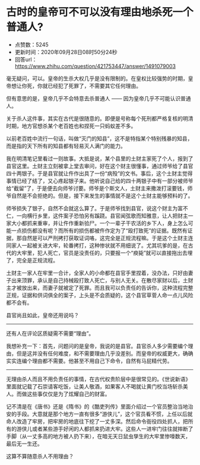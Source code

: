 # 古时的皇帝可不可以没有理由地杀死一个普通人?
- 点赞数：5245
- 更新时间：2020年09月28日08时50分24秒
- 回答url：https://www.zhihu.com/question/421753447/answer/1491079003
<body>
 <p data-pid="yRv_4UIB">毫无疑问，可以。皇帝的生杀大权几乎是没有限制的。在皇权比较强势的时期，皇帝想让你死，你就已经犯了死罪了，不需要其它任何理由。</p>
 <p data-pid="FPE0vGT3">但有意思的是，皇帝几乎不会特意去杀普通人 —— 因为皇帝几乎不可能认识普通人。</p>
 <p data-pid="T-8GIZ8e">关于杀人这件事，其实在古代是很随意的。即便是号称每个死刑都严格复核的明清时期，地方官想杀某个老百姓也和捏死一只蚂蚁差不多。</p>
 <p data-pid="pdCuXKAU">以前老百姓中流行一句话，叫做“灭门的知县”，这不是特指某个特别残暴的知县，而是指的天下所有的知县都有轻易灭人满门的能力。</p>
 <p data-pid="Kc2ouKoK">我在明清笔记里看过一则故事。大抵是说，某个县里的土财主家死了个人，报到了县官这里。土财主立刻被拿上堂去审问，好在这个财主很懂事，通过师爷给了县官四十两银子。于是县官就让仵作出具了一份“病殁”的文书。事后，这个土财主觉得事情已经了结了，又心疼起银子来。他听说自己给的四十两银子中有一部分被师爷给“截留”了，于是便去向师爷讨要。师爷是个斯文人，土财主来撒泼打滚要钱，师爷自然是不会拒绝的。但是，接下来发生的事情就不是这个土财主能够预料的了。</p>
 <p data-pid="iN5v9oRt">师爷损失了银子，自然不会就这么算了。于是师爷找到县官，说这个财主为富不仁，一向横行乡里，这件案子恐怕另有蹊跷。县官闻弦歌而知雅意，让人把财主一家大小都抓来重审，并让仵作重新验尸。一个一辈子干农活的乡下人，身上怎么可能一点损伤都没有呢？而所有的损伤都被仵作定为了“殴打致死”的证据。既然有证据，那自然是可以严刑拷打获取证词咯，这完全是正规流程嘛。于是这个土财主连同家人一起被关进大牢，轮番拷打，这种惨状就不用细说了。尤其坑爹的是，在古代的大牢里，犯人死亡，官员是没责任的，只要报一个“瘐毙”就可以直接拖出去埋了，完全是正规流程。</p>
 <p data-pid="ZRoqCRDD">土财主一家人在牢里一合计，全家人的小命都在县官手里捏着，没办法，只好由妻子出来顶罪，承认是自己持械殴打致人死亡，与别人无关。在散尽家财以后，土财主才被放出来，而妻子就被定了死罪。而且我可以负责任的告诉你，这种流程完整正规，证据和供词俱全的案子，上头是不会质疑的，这个县官草菅人命一点儿风险都不会有。</p>
 <p data-pid="6hy4GYTn">县官尚且如此，皇帝还用说吗？</p>
 <hr>
 <p data-pid="VbhWLR5v">还有人在评论区质疑需不需要“理由”。</p>
 <p data-pid="E88I_UtY">我想补充一下：首先，问题问的是皇帝，我说的是县官。县官杀人多少需要编个理由，但是这并没有任何难度，和不需要理由几乎没差别。而皇帝的权威更大，确确实实连编个理由都不需要。他甚至不用自己下命令，自然有马屁精代劳。</p>
 <hr>
 <p data-pid="3J2PwCdu">无理由杀人而且不用负责任的事情，在古代权贵阶层中是很常见的。《世说新语》里面就记载了石崇请客吃饭，让美人敬酒，如果客人不喝就让黄门校当场斩杀美人。而做这些事仅仅是为了炫耀自己的财富。</p>
 <p data-pid="ZccjCpa0">记不清是在《唐书》还是《隋书》的《酷吏列传》里面介绍过一个官员整治当地治安的手段。大意就是那个地方一直有很多“游侠儿”，这个官员看不惯，上任以后就命人改造了牢房，把牢房的地底往下挖了一丈多深。然后命令衙役四处抓人，把所有的游侠儿或者某些游手好闲的人都抓来扔进大牢。这些人一进牢门往往就摔断了手脚（从一丈多高的地方被人扔下来），在暗无天日鼠虫孳生的大牢里惨嚎数天，最后无一生还。</p>
 <p data-pid="-jenVqYq">这算不算随意杀人不用理由？</p>
</body>